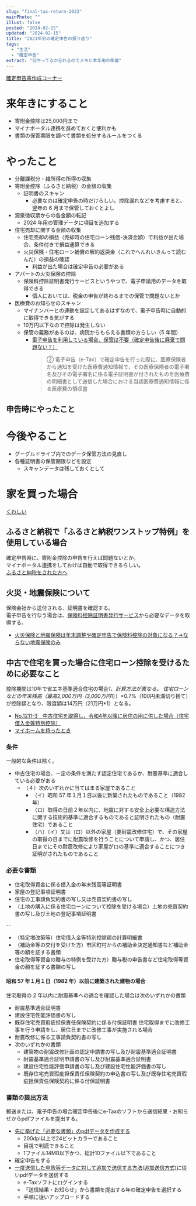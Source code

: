 ```yaml
---
slug: "final-tax-return-2023"
mainPhoto: ""
illust: false
posted: "2024-02-15"
updated: "2024-02-15"
title: "2023年分の確定申告の振り返り"
tags:
  - "生活"
  - "確定申告"
extract: "何やってるか忘れるのでメモと本年用の準備"
---
```


[確定申告書作成コーナー](https://www.nta.go.jp/taxes/shiraberu/shinkoku/tokushu/)

# 来年きにすること

- 寄附金控除は25,000円まで
- マイナポータル連携を進めておくと便利かも
- 書類の保管期限を調べて書類を処分するルールをつくる

# やったこと

- 分離課税分・雑所得の所得の収集
- 寄附金控除（ふるさと納税）の金額の収集
  - 証明書のスキャン
    - 必要なのは確定申告の時だけらしい。控除漏れなどを考慮すると、翌年の 6 月まで保管しておくとよし
- 源泉徴収票からの各金額の転記
  - 2024 年用の管理データに項目を追加する
- 住宅売却に関する金額の収集
  - 住宅売却の損益（売却時の住宅ローン残価-決済金額）で利益が出た場合、条件付きで損益通算できる
  - 火災保険・住宅ローン補償の解約返戻金（これでへんれいきんって読むんだ）の損益の確認
    - 利益が出た場合は確定申告の必要がある
- アパートの火災保険の控除
  - 保険料控除証明書発行サービスというやつで、電子申請用のデータを取得できる
    - 個人においては、税金の申告が終わるまでの保管で問題ないとか
- 医療費のお知らせのスキャン
  - マイナンバーとの連動を設定してあるはずなので、電子申告時に自動的に取得できる気がする
  - 10万円以下なので控除は発生しない
  - 保管の義務があるのは、病院からもらえる書類の方らしい（5 年間）
    - [電子申告を利用している場合、保管は不要（確定申告後に廃棄で問題ない？）](https://www.kaminagoya.com/1357)
      > ② 電子申告（e-Tax）で確定申告を行った際に、医療保険者から通知を受けた医療費通知情報で、その医療保険者の電子署名及びその電子署名に係る電子証明書が付されたものを医療費の明細書として送信した場合における当該医療費通知情報に係る医療費の領収書
## 申告時にやったこと


# 今後やること

- グーグルドライブ内でのデータ保管方法の見直し
- 各種証明書の保管期限などを設定
  - スキャンデータは残しておくとして

# 家を買った場合

[くわしい](https://www.freee.co.jp/kb/kb-kakuteishinkoku/housing-loan-deduction/ )

## ふるさと納税で「ふるさと納税ワンストップ特例」を使用している場合

確定申告時に、寄附金控除の申告を行えば問題ないとか。  
マイナポータル連携をしておけば自動で取得できるらしい。  
[ふるさと納税をされた方へ](https://www.nta.go.jp/taxes/shiraberu/shinkoku/tokushu/keisubetsu/furusato.htm)

## 火災・地震保険について

保険会社から送付される、証明書を確認する。    
電子申告を行なう場合は、[保険料控除証明書発行サービス](https://insurance-p-kojo.jp/akstnm/)から必要なデータを取得する。

- [火災保険と地震保険は年末調整や確定申告で保険料控除の対象になる？→ならない地震保険のみ](https://www.rakuten-sonpo.co.jp/family/tabid/1153/Default.aspx)

## 中古で住宅を買った場合に住宅ローン控除を受けるために必要なこと

控除期間は10年で省エネ基準適合住宅の場合*1、計算方法が異なる。
住宅ローンなどの年末残高（最高2,000万円（3,000万円*1））×0.7%（100円未満切り捨て）が控除額となり、限度額は14万円（21万円*1）となる。    

- [No.1211-3 中古住宅を取得し、令和4年以降に居住の用に供した場合（住宅借入金等特別控除）](https://www.nta.go.jp/taxes/shiraberu/taxanswer/shotoku/1211-3.htm) 
- [マイホームを持ったとき](https://www.nta.go.jp/publication/pamph/ko)

### 条件

一般的な条件は除く。

- 中古住宅の場合、一定の条件を満たす認定住宅であるか、耐震基準に適合している必要がある
  - （４）次のいずれかに当てはまる家屋であること
    - （イ）昭和 57 年１月１日以後に新築されたものであること（1982 年）
    - （ロ）取得の日前２年以内に、地震に対する安全上必要な構造方法に関する技術的基準に適合するものであると証明されたもの（耐震住宅）であること
    - （ハ）（イ）又は（ロ）以外の家屋（要耐震改修住宅）で、その家屋の取得の日までに耐震改修を行うことについて申請し、かつ、居住日までにその耐震改修により家屋がロの基準に適合することにつき証明がされたものであること

### 必要な書類

- 住宅取得資金に係る借入金の年末残高等証明書
- 家屋の登記事項証明書
- 住宅の工事請負契約書の写し又は売買契約書の写し
- （土地の購入に係る住宅ローンについて控除を受ける場合）土地の売買契約書の写し及び土地の登記事項証明書

-- 

- （特定増改築等）住宅借入金等特別控除額の計算明細書
- （補助金等の交付を受けた方）市区町村からの補助金決定通知書など補助金等の額を証する書類
- 住宅取得等資金の贈与の特例を受けた方）贈与税の申告書など住宅取得等資金の額を証する書類の写し

#### 昭和 57 年１月１日（1982 年）以前に建築された建物の場合

住宅取得の 2 年以内に耐震基準への適合を確認した場合は次のいずれかの書類

- 耐震基準適合証明書
- 建設住宅性能評価書の写し
- 既存住宅売買瑕疵担保責任保険契約に係る付保証明書
  住宅取得までに改修工事を行う申請をし、居住日までに改修工事が実施される場合
- 耐震改修に係る工事請負契約書の写し
- 次のいずれかの書類
  - 建築物の耐震改修計画の認定申請書の写し及び耐震基準適合証明書
  - 耐震基準適合証明申請書の写し及び耐震基準適合証明書
  - 建設住宅性能評価申請書の写し及び建設住宅性能評価書の写し
  - 既存住宅売買瑕疵担保責任保険契約の申込書の写し及び既存住宅売買瑕疵担保責任保険契約に係る付保証明書

### 書類の提出方法

郵送または、電子申告の場合確定申告後にe-Taxのソフトから送信結果・お知らせからpdfファイルを提出する。  

 
- [先に挙げた「必要な書類」のpdfデータを作成する](https://www.keisan.nta.go.jp/r5yokuaru/cat1/cat16/cat163/cid945.html#)
  - 200dpi以上で24ビットカラーであること
  - 目視で判読できること
  - 1ファイル14MB以下かつ、総計10ファイル以下であること
- 確定申告をする
- [一度送信した申告等データに対して追加で送信する方法(追加送信方式)](https://www.e-tax.nta.go.jp/toiawase/qa/e-taxweb/34_02.htm)に従いpdfデータを送信する
  - e-Taxソフトにログインする
  - 「送信結果・お知らせ」から書類を提出する年の確定申告を選択する
  - 手順に従いアップロードする